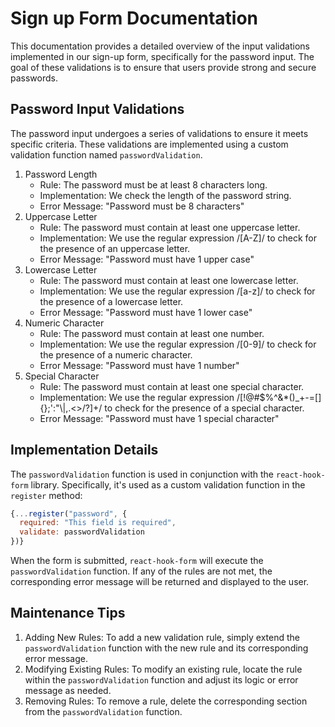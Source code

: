 # Sign up Form Documentation

This documentation provides a detailed overview of the input validations implemented in our sign-up form, specifically for the password input. The goal of these validations is to ensure that users provide strong and secure passwords.

## Password Input Validations
The password input undergoes a series of validations to ensure it meets specific criteria. These validations are implemented using a custom validation function named `passwordValidation`.

1. Password Length
    - Rule: The password must be at least 8 characters long.
    - Implementation: We check the length of the password string.
    - Error Message: "Password must be 8 characters"
2. Uppercase Letter
    - Rule: The password must contain at least one uppercase letter.
    - Implementation: We use the regular expression /[A-Z]/ to check for the presence of an uppercase letter.
    - Error Message: "Password must have 1 upper case"
3. Lowercase Letter
    - Rule: The password must contain at least one lowercase letter.
    - Implementation: We use the regular expression /[a-z]/ to check for the presence of a lowercase letter.
    - Error Message: "Password must have 1 lower case"
4. Numeric Character
    - Rule: The password must contain at least one number.
    - Implementation: We use the regular expression /[0-9]/ to check for the presence of a numeric character.
    - Error Message: "Password must have 1 number"
5. Special Character
    - Rule: The password must contain at least one special character.
    - Implementation: We use the regular expression /[!@#$%^&*()_+\-=\[\]{};':"\\|,.<>\/?]+/ to check for the presence of a special character.
    - Error Message: "Password must have 1 special character"

## Implementation Details

The `passwordValidation` function is used in conjunction with the `react-hook-form` library. Specifically, it's used as a custom validation function in the `register` method:

```js
{...register("password", { 
  required: "This field is required",
  validate: passwordValidation
})}
```

When the form is submitted, `react-hook-form` will execute the `passwordValidation` function. If any of the rules are not met, the corresponding error message will be returned and displayed to the user.

## Maintenance Tips

1. Adding New Rules: To add a new validation rule, simply extend the `passwordValidation` function with the new rule and its corresponding error message.
2. Modifying Existing Rules: To modify an existing rule, locate the rule within the `passwordValidation` function and adjust its logic or error message as needed.
3. Removing Rules: To remove a rule, delete the corresponding section from the `passwordValidation` function.
